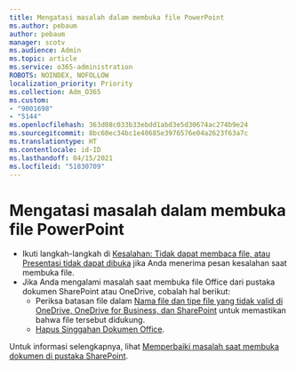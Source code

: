 ```yaml
---
title: Mengatasi masalah dalam membuka file PowerPoint
ms.author: pebaum
author: pebaum
manager: scotv
ms.audience: Admin
ms.topic: article
ms.service: o365-administration
ROBOTS: NOINDEX, NOFOLLOW
localization_priority: Priority
ms.collection: Adm_O365
ms.custom:
- "9001698"
- "5144"
ms.openlocfilehash: 363d08c033b33ebdd1abd3e5d30674ac274b9e24
ms.sourcegitcommit: 8bc60ec34bc1e40685e3976576e04a2623f63a7c
ms.translationtype: HT
ms.contentlocale: id-ID
ms.lasthandoff: 04/15/2021
ms.locfileid: "51830709"
---
```

# <a name="resolve-issues-opening-powerpoint-files"></a>Mengatasi masalah dalam membuka file PowerPoint

- Ikuti langkah-langkah di [Kesalahan: Tidak dapat membaca file, atau Presentasi tidak dapat dibuka](https://support.office.com/article/Error-Can-t-read-file-or-Presentation-cannot-be-opened-7f2f31e2-d4dd-4c1f-9e27-ba6fadf92d44) jika Anda menerima pesan kesalahan saat membuka file.
- Jika Anda mengalami masalah saat membuka file Office dari pustaka dokumen SharePoint atau OneDrive, cobalah hal berikut:
    - Periksa batasan file dalam [Nama file dan tipe file yang tidak valid di OneDrive, OneDrive for Business, dan SharePoint](https://support.office.com/article/64883a5d-228e-48f5-b3d2-eb39e07630fa) untuk memastikan bahwa file tersebut didukung.
    - [Hapus Singgahan Dokumen Office](https://support.office.com/article/b1d3765e-d71b-4bb8-99ca-acd22c42995d).

Untuk informasi selengkapnya, lihat [Memperbaiki masalah saat membuka dokumen di pustaka SharePoint](https://support.office.com/article/31329fa1-4ad0-47fc-95d8-bb0c5b12a536).
